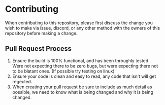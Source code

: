 # Contributing

When contributing to this repository, please first discuss the change you wish to make via issue,
discord, or any other method with the owners of this repository before making a change. 

## Pull Request Process

1. Ensure the build is 100% functional, and has been throughly tested. Were not expecting there
   to be zero bugs, but were expecting there not to be blatant ones. (If possible try testing
   on linux)
2. Ensure your code is clean and easy to read, any code that isn't will get regected.
3. When creating your pull request be sure to include as much detail as possible, we need to know
   what is being changed and why it is being changed.
